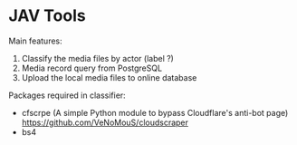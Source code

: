 # JAV Tools

Main features:
1. Classify the media files by actor (label ?)
2. Media record query from PostgreSQL
3. Upload the local media files to online database

Packages required in classifier:
- cfscrpe (A simple Python module to bypass Cloudflare's anti-bot page) https://github.com/VeNoMouS/cloudscraper
- bs4
